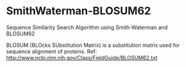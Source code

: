 # SmithWaterman-BLOSUM62
Sequence Similarity Search Algorithm using Smith-Waterman and BLOSUM62

BLOSUM (BLOcks SUbstitution Matrix) is a substitution matrix used for sequence alignment of proteins.
Ref: http://www.ncbi.nlm.nih.gov/Class/FieldGuide/BLOSUM62.txt

